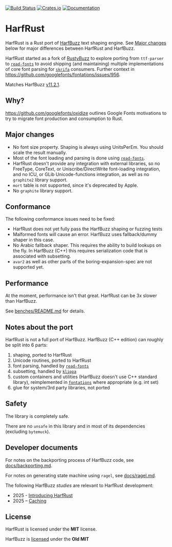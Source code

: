 [![Build Status](https://github.com/harfbuzz/harfrust/actions/workflows/main.yml/badge.svg)](https://github.com/harfbuzz/harfrust/actions/workflows/main.yml)
[![Crates.io](https://img.shields.io/crates/v/harfrust.svg)](https://crates.io/crates/harfrust)
[![Documentation](https://docs.rs/harfrust/badge.svg)](https://docs.rs/harfrust)

# HarfRust

HarfRust is a Rust port of [HarfBuzz](https://github.com/harfbuzz/harfbuzz) text shaping engine.
See [Major changes](#major-changes) below for major differences between HarfRust and HarfBuzz.

HarfRust started as a fork of [RustyBuzz](https://docs.rs/rustybuzz) to explore porting from `ttf-parser` to
[`read-fonts`](https://docs.rs/read-fonts) to avoid shipping (and maintaining)
multiple implementations of core font parsing for [`skrifa`](https://docs.rs/skrifa) consumers.
Further context in https://github.com/googlefonts/fontations/issues/956.

Matches HarfBuzz [v11.2.1](https://github.com/harfbuzz/harfbuzz/releases/tag/11.2.1).

## Why?

https://github.com/googlefonts/oxidize outlines Google Fonts motivations to try to migrate font
production and consumption to Rust.

## Major changes

- No font size property. Shaping is always using UnitsPerEm. You should scale the result manually.
- Most of the font loading and parsing is done using [`read-fonts`](https://docs.rs/read-fonts).
- HarfRust doesn't provide any integration with external libraries, so no FreeType, CoreText, or Uniscribe/DirectWrite font-loading integration, and no ICU, or GLib Unicode-functions integration, as well as no `graphite2` library support.
- `mort` table is not supported, since it's deprecated by Apple.
- No `graphite` library support.

## Conformance

The following conformance issues need to be fixed:

- HarfRust does not yet fully pass the HarfBuzz shaping or fuzzing tests
- Malformed fonts will cause an error. HarfBuzz uses fallback/dummy shaper in this case.
- No Arabic fallback shaper. This requires the ability to build lookups on the fly. In HarfBuzz (C++) this requires serialization code that is associated with subsetting.
- `avar2` as well as other parts of the boring-expansion-spec are not supported yet.

## Performance

At the moment, performance isn't that great. HarfRust can be 3x slower than HarfBuzz.

See [benches/README.md](./benches/README.md) for details.

## Notes about the port

HarfRust is not a full port of HarfBuzz. HarfBuzz (C++ edition) can roughly be split into 6 parts:

1. shaping, ported to HarfRust
2. Unicode routines, ported to HarfRust
3. font parsing, handled by [`read-fonts`](https://docs.rs/read-fonts)
4. subsetting, handled by [`klippa`](https://github.com/googlefonts/fontations/tree/main/klippa)
5. custom containers and utilities (HarfBuzz doesn't use C++ standard library), reimplemented in [`fontations`](https://github.com/googlefonts/fontations) where appropriate (e.g. int set)
6. glue for system/3rd party libraries, not ported

## Safety

The library is completely safe.

There are no `unsafe` in this library and in most of its dependencies (excluding `bytemuck`).

## Developer documents

For notes on the backporting process of HarfBuzz code, see [docs/backporting.md](docs/backporting.md).

For notes on generating state machine using `ragel`, see [docs/ragel.md](docs/ragel.md).

The following HarfBuzz _studies_ are relevant to HarfRust development:

- 2025 - [Introducing HarfRust][2]
- 2025 – [Caching][1]

## License

HarfRust is licensed under the **MIT** license.

HarfBuzz is [licensed](https://github.com/harfbuzz/harfbuzz/blob/main/COPYING) under the **Old MIT**

[2]: https://docs.google.com/document/d/1aH_waagdEM5UhslQxCeFEb82ECBhPlZjy5_MwLNLBYo/preview
[1]: https://docs.google.com/document/d/1_VgObf6Je0J8byMLsi7HCQHnKo2emGnx_ib_sHo-bt4/preview
